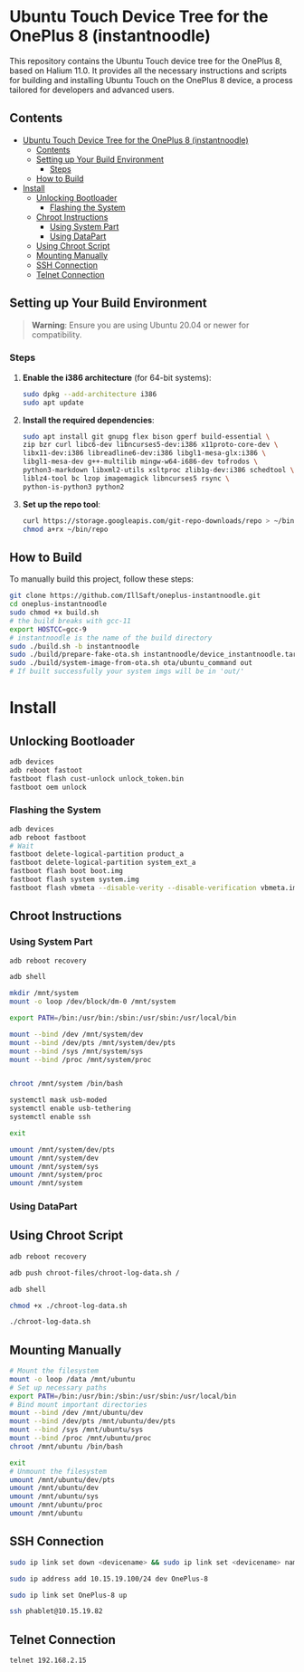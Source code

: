 # Ubuntu Touch Device Tree for the OnePlus 8 (instantnoodle)

This repository contains the Ubuntu Touch device tree for the OnePlus 8, based on Halium 11.0. It provides all the necessary instructions and scripts for building and installing Ubuntu Touch on the OnePlus 8 device, a process tailored for developers and advanced users.

## Contents
- [Ubuntu Touch Device Tree for the OnePlus 8 (instantnoodle)](#ubuntu-touch-device-tree-for-the-oneplus-8-instantnoodle)
  - [Contents](#contents)
  - [Setting up Your Build Environment](#setting-up-your-build-environment)
    - [Steps](#steps)
  - [How to Build](#how-to-build)
- [Install](#install)
  - [Unlocking Bootloader](#unlocking-bootloader)
    - [Flashing the System](#flashing-the-system)
  - [Chroot Instructions](#chroot-instructions)
    - [Using System Part](#using-system-part)
    - [Using DataPart](#using-datapart)
  - [Using Chroot Script](#using-chroot-script)
  - [Mounting Manually](#mounting-manually)
  - [SSH Connection](#ssh-connection)
  - [Telnet Connection](#telnet-connection)

## Setting up Your Build Environment

> **Warning**: Ensure you are using Ubuntu 20.04 or newer for compatibility.

### Steps
1. **Enable the i386 architecture** (for 64-bit systems):
    ```bash
    sudo dpkg --add-architecture i386
    sudo apt update
    ```

2. **Install the required dependencies**:
    ```bash
    sudo apt install git gnupg flex bison gperf build-essential \
    zip bzr curl libc6-dev libncurses5-dev:i386 x11proto-core-dev \
    libx11-dev:i386 libreadline6-dev:i386 libgl1-mesa-glx:i386 \
    libgl1-mesa-dev g++-multilib mingw-w64-i686-dev tofrodos \
    python3-markdown libxml2-utils xsltproc zlib1g-dev:i386 schedtool \
    liblz4-tool bc lzop imagemagick libncurses5 rsync \
    python-is-python3 python2
    ```

3. **Set up the repo tool**:
    ```bash
    curl https://storage.googleapis.com/git-repo-downloads/repo > ~/bin/repo
    chmod a+rx ~/bin/repo
    ```

## How to Build

To manually build this project, follow these steps:
```bash
git clone https://github.com/IllSaft/oneplus-instantnoodle.git
cd oneplus-instantnoodle
sudo chmod +x build.sh
# the build breaks with gcc-11
export HOSTCC=gcc-9
# instantnoodle is the name of the build directory
sudo ./build.sh -b instantnoodle
sudo ./build/prepare-fake-ota.sh instantnoodle/device_instantnoodle.tar.xz ota
sudo ./build/system-image-from-ota.sh ota/ubuntu_command out
# If built successfully your system imgs will be in 'out/'
```

# Install

## Unlocking Bootloader

```bash
adb devices
adb reboot fastoot
fastboot flash cust-unlock unlock_token.bin
fastboot oem unlock 
```

### Flashing the System

```bash
adb devices
adb reboot fastboot
# Wait 
fastboot delete-logical-partition product_a
fastboot delete-logical-partition system_ext_a
fastboot flash boot boot.img
fastboot flash system system.img
fastboot flash vbmeta --disable-verity --disable-verification vbmeta.img
```

## Chroot Instructions
### Using System Part



```bash
adb reboot recovery

adb shell

mkdir /mnt/system
mount -o loop /dev/block/dm-0 /mnt/system

export PATH=/bin:/usr/bin:/sbin:/usr/sbin:/usr/local/bin

mount --bind /dev /mnt/system/dev
mount --bind /dev/pts /mnt/system/dev/pts
mount --bind /sys /mnt/system/sys
mount --bind /proc /mnt/system/proc


chroot /mnt/system /bin/bash

systemctl mask usb-moded
systemctl enable usb-tethering
systemctl enable ssh

exit

umount /mnt/system/dev/pts
umount /mnt/system/dev
umount /mnt/system/sys
umount /mnt/system/proc
umount /mnt/system

```

### Using DataPart
## Using Chroot Script
```bash
adb reboot recovery

adb push chroot-files/chroot-log-data.sh /

adb shell

chmod +x ./chroot-log-data.sh

./chroot-log-data.sh
```

## Mounting Manually
```bash
# Mount the filesystem
mount -o loop /data /mnt/ubuntu
# Set up necessary paths
export PATH=/bin:/usr/bin:/sbin:/usr/sbin:/usr/local/bin
# Bind mount important directories
mount --bind /dev /mnt/ubuntu/dev
mount --bind /dev/pts /mnt/ubuntu/dev/pts
mount --bind /sys /mnt/ubuntu/sys
mount --bind /proc /mnt/ubuntu/proc
chroot /mnt/ubuntu /bin/bash

exit
# Unmount the filesystem
umount /mnt/ubuntu/dev/pts
umount /mnt/ubuntu/dev
umount /mnt/ubuntu/sys
umount /mnt/ubuntu/proc
umount /mnt/ubuntu
```

## SSH Connection
```bash
sudo ip link set down <devicename> && sudo ip link set <devicename> name OnePlus-8 && sudo ip link set up OnePlus-8

sudo ip address add 10.15.19.100/24 dev OnePlus-8

sudo ip link set OnePlus-8 up

ssh phablet@10.15.19.82
```
## Telnet Connection
```bash
telnet 192.168.2.15
```

